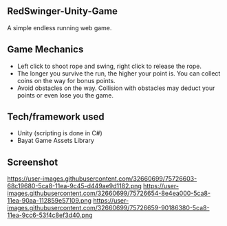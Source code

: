 ## RedSwinger-Unity-Game
A simple endless running web game.

## Game Mechanics
* Left click to shoot rope and swing, right click to release the rope.
* The longer you survive the run, the higher your point is. You can collect coins on the way for bonus points.
* Avoid obstacles on the way. Collision with obstacles may deduct your points or even lose you the game.

## Tech/framework used
* Unity (scripting is done in C#)
* Bayat Game Assets Library

## Screenshot
https://user-images.githubusercontent.com/32660699/75726603-68c19680-5ca8-11ea-9c45-d449ae9d1182.png
https://user-images.githubusercontent.com/32660699/75726654-8e4ea000-5ca8-11ea-90aa-112859e57109.png
https://user-images.githubusercontent.com/32660699/75726659-90186380-5ca8-11ea-9cc6-53f4c8ef3d40.png


